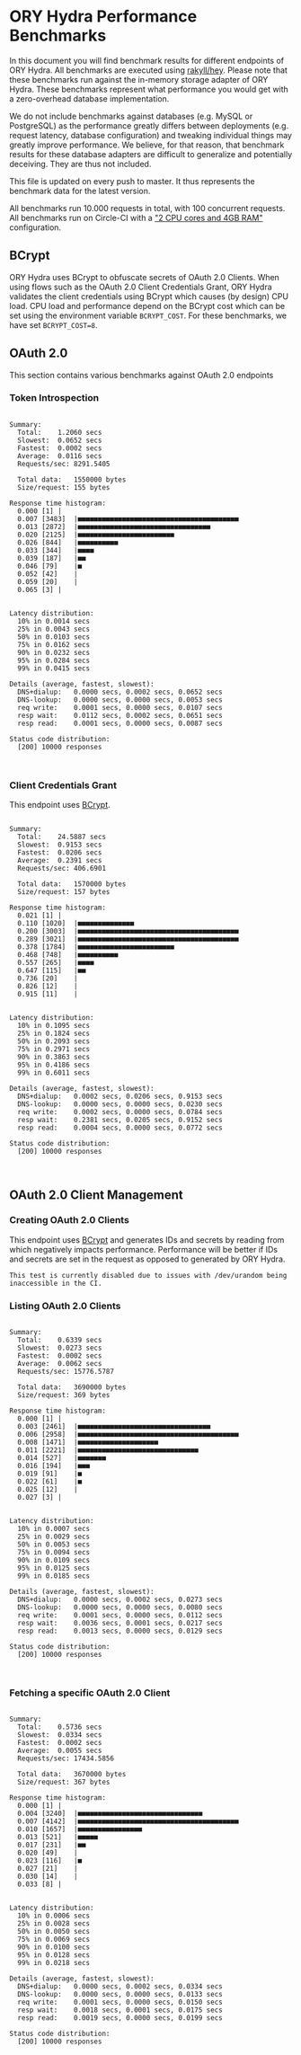 # ORY Hydra Performance Benchmarks

In this document you will find benchmark results for different endpoints of ORY Hydra. All benchmarks are executed
using [rakyll/hey](https://github.com/rakyll/hey). Please note that these benchmarks run against the in-memory storage
adapter of ORY Hydra. These benchmarks represent what performance you would get with a zero-overhead database implementation.

We do not include benchmarks against databases (e.g. MySQL or PostgreSQL) as the performance greatly differs between
deployments (e.g. request latency, database configuration) and tweaking individual things may greatly improve performance.
We believe, for that reason, that benchmark results for these database adapters are difficult to generalize and potentially
deceiving. They are thus not included.

This file is updated on every push to master. It thus represents the benchmark data for the latest version.

All benchmarks run 10.000 requests in total, with 100 concurrent requests. All benchmarks run on Circle-CI with a
["2 CPU cores and 4GB RAM"](https://support.circleci.com/hc/en-us/articles/360000489307-Why-do-my-tests-take-longer-to-run-on-CircleCI-than-locally-)
configuration.

## BCrypt

ORY Hydra uses BCrypt to obfuscate secrets of OAuth 2.0 Clients. When using flows such as the OAuth 2.0 Client Credentials
Grant, ORY Hydra validates the client credentials using BCrypt which causes (by design) CPU load. CPU load and performance
depend on the BCrypt cost which can be set using the environment variable `BCRYPT_COST`. For these benchmarks,
we have set `BCRYPT_COST=8`.

## OAuth 2.0

This section contains various benchmarks against OAuth 2.0 endpoints

### Token Introspection

```

Summary:
  Total:	1.2060 secs
  Slowest:	0.0652 secs
  Fastest:	0.0002 secs
  Average:	0.0116 secs
  Requests/sec:	8291.5405
  
  Total data:	1550000 bytes
  Size/request:	155 bytes

Response time histogram:
  0.000 [1]	|
  0.007 [3483]	|■■■■■■■■■■■■■■■■■■■■■■■■■■■■■■■■■■■■■■■■
  0.013 [2872]	|■■■■■■■■■■■■■■■■■■■■■■■■■■■■■■■■■
  0.020 [2125]	|■■■■■■■■■■■■■■■■■■■■■■■■
  0.026 [844]	|■■■■■■■■■■
  0.033 [344]	|■■■■
  0.039 [187]	|■■
  0.046 [79]	|■
  0.052 [42]	|
  0.059 [20]	|
  0.065 [3]	|


Latency distribution:
  10% in 0.0014 secs
  25% in 0.0043 secs
  50% in 0.0103 secs
  75% in 0.0162 secs
  90% in 0.0232 secs
  95% in 0.0284 secs
  99% in 0.0415 secs

Details (average, fastest, slowest):
  DNS+dialup:	0.0000 secs, 0.0002 secs, 0.0652 secs
  DNS-lookup:	0.0000 secs, 0.0000 secs, 0.0053 secs
  req write:	0.0001 secs, 0.0000 secs, 0.0107 secs
  resp wait:	0.0112 secs, 0.0002 secs, 0.0651 secs
  resp read:	0.0001 secs, 0.0000 secs, 0.0087 secs

Status code distribution:
  [200]	10000 responses



```

### Client Credentials Grant

This endpoint uses [BCrypt](#bcrypt).

```

Summary:
  Total:	24.5887 secs
  Slowest:	0.9153 secs
  Fastest:	0.0206 secs
  Average:	0.2391 secs
  Requests/sec:	406.6901
  
  Total data:	1570000 bytes
  Size/request:	157 bytes

Response time histogram:
  0.021 [1]	|
  0.110 [1020]	|■■■■■■■■■■■■■■
  0.200 [3003]	|■■■■■■■■■■■■■■■■■■■■■■■■■■■■■■■■■■■■■■■■
  0.289 [3021]	|■■■■■■■■■■■■■■■■■■■■■■■■■■■■■■■■■■■■■■■■
  0.378 [1784]	|■■■■■■■■■■■■■■■■■■■■■■■■
  0.468 [748]	|■■■■■■■■■■
  0.557 [265]	|■■■■
  0.647 [115]	|■■
  0.736 [20]	|
  0.826 [12]	|
  0.915 [11]	|


Latency distribution:
  10% in 0.1095 secs
  25% in 0.1824 secs
  50% in 0.2093 secs
  75% in 0.2971 secs
  90% in 0.3863 secs
  95% in 0.4186 secs
  99% in 0.6011 secs

Details (average, fastest, slowest):
  DNS+dialup:	0.0002 secs, 0.0206 secs, 0.9153 secs
  DNS-lookup:	0.0000 secs, 0.0000 secs, 0.0230 secs
  req write:	0.0002 secs, 0.0000 secs, 0.0784 secs
  resp wait:	0.2381 secs, 0.0205 secs, 0.9152 secs
  resp read:	0.0004 secs, 0.0000 secs, 0.0772 secs

Status code distribution:
  [200]	10000 responses



```

## OAuth 2.0 Client Management

### Creating OAuth 2.0 Clients

This endpoint uses [BCrypt](#bcrypt) and generates IDs and secrets by reading from  which negatively impacts
performance. Performance will be better if IDs and secrets are set in the request as opposed to generated by ORY Hydra.

```
This test is currently disabled due to issues with /dev/urandom being inaccessible in the CI.
```

### Listing OAuth 2.0 Clients

```

Summary:
  Total:	0.6339 secs
  Slowest:	0.0273 secs
  Fastest:	0.0002 secs
  Average:	0.0062 secs
  Requests/sec:	15776.5787
  
  Total data:	3690000 bytes
  Size/request:	369 bytes

Response time histogram:
  0.000 [1]	|
  0.003 [2461]	|■■■■■■■■■■■■■■■■■■■■■■■■■■■■■■■■■
  0.006 [2958]	|■■■■■■■■■■■■■■■■■■■■■■■■■■■■■■■■■■■■■■■■
  0.008 [1471]	|■■■■■■■■■■■■■■■■■■■■
  0.011 [2221]	|■■■■■■■■■■■■■■■■■■■■■■■■■■■■■■
  0.014 [527]	|■■■■■■■
  0.016 [194]	|■■■
  0.019 [91]	|■
  0.022 [61]	|■
  0.025 [12]	|
  0.027 [3]	|


Latency distribution:
  10% in 0.0007 secs
  25% in 0.0029 secs
  50% in 0.0053 secs
  75% in 0.0094 secs
  90% in 0.0109 secs
  95% in 0.0125 secs
  99% in 0.0185 secs

Details (average, fastest, slowest):
  DNS+dialup:	0.0000 secs, 0.0002 secs, 0.0273 secs
  DNS-lookup:	0.0000 secs, 0.0000 secs, 0.0080 secs
  req write:	0.0001 secs, 0.0000 secs, 0.0112 secs
  resp wait:	0.0036 secs, 0.0001 secs, 0.0217 secs
  resp read:	0.0013 secs, 0.0000 secs, 0.0129 secs

Status code distribution:
  [200]	10000 responses



```

### Fetching a specific OAuth 2.0 Client

```

Summary:
  Total:	0.5736 secs
  Slowest:	0.0334 secs
  Fastest:	0.0002 secs
  Average:	0.0055 secs
  Requests/sec:	17434.5856
  
  Total data:	3670000 bytes
  Size/request:	367 bytes

Response time histogram:
  0.000 [1]	|
  0.004 [3240]	|■■■■■■■■■■■■■■■■■■■■■■■■■■■■■■■
  0.007 [4142]	|■■■■■■■■■■■■■■■■■■■■■■■■■■■■■■■■■■■■■■■■
  0.010 [1657]	|■■■■■■■■■■■■■■■■
  0.013 [521]	|■■■■■
  0.017 [231]	|■■
  0.020 [49]	|
  0.023 [116]	|■
  0.027 [21]	|
  0.030 [14]	|
  0.033 [8]	|


Latency distribution:
  10% in 0.0006 secs
  25% in 0.0028 secs
  50% in 0.0050 secs
  75% in 0.0069 secs
  90% in 0.0100 secs
  95% in 0.0128 secs
  99% in 0.0218 secs

Details (average, fastest, slowest):
  DNS+dialup:	0.0000 secs, 0.0002 secs, 0.0334 secs
  DNS-lookup:	0.0000 secs, 0.0000 secs, 0.0133 secs
  req write:	0.0001 secs, 0.0000 secs, 0.0150 secs
  resp wait:	0.0018 secs, 0.0001 secs, 0.0175 secs
  resp read:	0.0019 secs, 0.0000 secs, 0.0199 secs

Status code distribution:
  [200]	10000 responses



```
